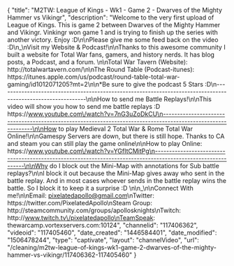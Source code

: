 {
    "title": "M2TW: League of Kings - Wk1 - Game 2 - Dwarves of the Mighty Hammer vs Vikingr",
    "description": "Welcome to the very first upload of League of Kings.  This is game 2 between Dwarves of the Mighty Hammer and Vikingr.  Vinkingr won game 1 and is trying to finish up the series with another victory. Enjoy :D\n\nPlease give me some feed back on the video :D\n_\nVisit my Website & Podcast!\n\nThanks to this awesome community I built a website for Total War fans, gamers, and history nerds.  It has blog posts, a Podcast, and a forum.  \n\nTotal War Tavern (Website): http:\/\/totalwartavern.com\/\n\nThe Round Table (Podcast-itunes): https:\/\/itunes.apple.com\/us\/podcast\/round-table-total-war-gaming\/id1012071205?mt=2\n\n*Be sure to give the podcast 5 Stars :D\n-------------------------------------------------------------------------------------------------------------\n\nHow to send me Battle Replays!\n\nThis video will show you how to send me battle replays :D https:\/\/www.youtube.com\/watch?v=7nG3uZoDkCU\n-------------------------------------------------------------------------------------------------------------\n\nHow to play Medieval 2 Total War & Rome Total War Online!\n\nGamespy Servers are down, but there is still hope.  Thanks to CA and steam you can still play the game online\n\nHow to play Online: https:\/\/www.youtube.com\/watch?v=YGfItCMitPg\n-------------------------------------------------------------------------------------------------------------\n\nWhy do I block out the Mini-Map with annotations for Sub battle replays?\n\nI block it out because the Mini-Map gives away who sent in the battle replay.  And in most cases whoever sends in the battle replay wins the battle.  So I block it to keep it a surprise :D  \n\n_\n\nConnect With me!\n\nEmail: pixelatedapollo@gmail.com\nTwitter: https:\/\/twitter.com\/PixelatedApollo\nSteam Group:  http:\/\/steamcommunity.com\/groups\/apollosknights\nTwitch: http:\/\/www.twitch.tv\/pixelatedapollo\nTeamSpeak: thewarcamp.vortexservers.com:10124",
    "channelid": "117406362",
    "videoid": "117405460",
    "date_created": "1446584401",
    "date_modified": "1506478244",
    "type": "captivate",
    "layout": "channelVideo",
    "url": "\/cleaning\/m2tw-league-of-kings-wk1-game-2-dwarves-of-the-mighty-hammer-vs-vikingr\/117406362-117405460"
}